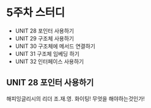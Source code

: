 # 5주차 스터디

* UNIT 28 포인터 사용하기
* UNIT 29 구조체 사용하기
* UNIT 30 구조체에 메서드 연결하기
* UNIT 31 구조체 임베딩 하기
* UNIT 32 인터페이스 사용하기

## UNIT 28 포인터 사용하기 

해피잉글리시의 리더 조.재.영. 화이팅!
무엇을 해야하는것인가!
